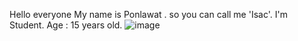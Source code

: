 Hello everyone My name is Ponlawat . so you can call me 'Isac'. 
I'm Student.
Age : 15 years old.
![image]({[BadgeURLHere](https://eu.api.accredible.com/v1/frontend/credential_website_embed_image/certificate/5333819)https://eu.api.accredible.com/v1/frontend/credential_website_embed_image/certificate/5333819})


